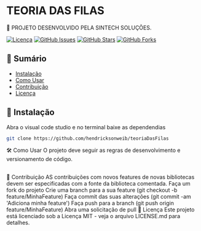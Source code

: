 # TEORIA DAS FILAS

🚀 PROJETO DESENVOLVIDO PELA SINTECH SOLUÇÕES.

[![Licença](https://img.shields.io/badge/License-MIT-blue.svg)](LICENSE)
[![GitHub Issues](https://img.shields.io/github/issues/seu-usuario/seu-projeto.svg)](https://github.com/hendricksonib/teoriaDasFilas/issues)
[![GitHub Stars](https://img.shields.io/github/stars/seu-usuario/seu-projeto.svg)](https://github.com/hendricksonib/teoriaDasFilas/stargazers)
[![GitHub Forks](https://img.shields.io/github/forks/seu-usuario/seu-projeto.svg)](https://github.com/hendricksonib/teoriaDasFilas/network)

## 📖 Sumário

- [Instalação](#instalação)
- [Como Usar](#como-usar)
- [Contribuição](#contribuição)
- [Licença](#licença)

## 🚀 Instalação

Abra o visual code studio e no terminal baixe as dependendias

```bash
git clone https://github.com/hendricksonweib/teoriaDasFilas
```
🛠️ Como Usar
O projeto deve seguir as regras de desenvolvimento e versionamento de código.

##
🤝 Contribuição
AS contribuições com novos features de novas bibliotecas devem ser especificadas com a fonte da biblioteca comentada.
Faça um fork do projeto
Crie uma branch para a sua feature (git checkout -b feature/MinhaFeature)
Faça commit das suas alterações (git commit -am 'Adiciona minha feature')
Faça push para a branch (git push origin feature/MinhaFeature)
Abra uma solicitação de pull
📝 Licença
Este projeto está licenciado sob a Licença MIT - veja o arquivo LICENSE.md para detalhes.
